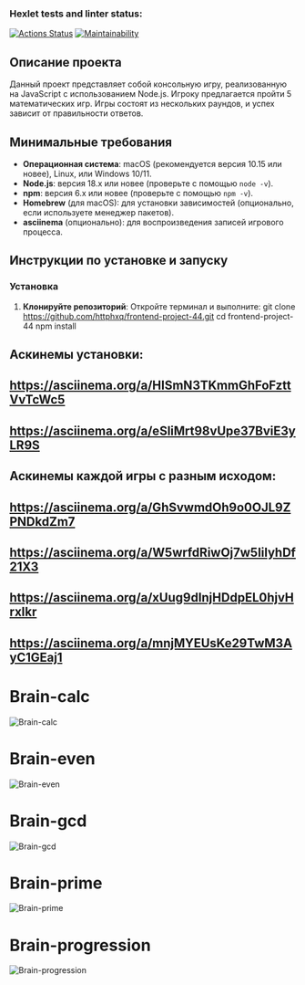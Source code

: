 ### Hexlet tests and linter status:
[![Actions Status](https://github.com/httphxq/frontend-project-44/actions/workflows/hexlet-check.yml/badge.svg)](https://github.com/httphxq/frontend-project-44/actions)
[![Maintainability](https://api.codeclimate.com/v1/badges/ed2bec8bba60ad2a7b96/maintainability)](https://codeclimate.com/github/httphxq/frontend-project-44/maintainability)
## Описание проекта
Данный проект представляет собой консольную игру, реализованную на JavaScript с использованием Node.js. Игроку предлагается пройти 5 математических игр. Игры состоят из нескольких раундов, и успех зависит от правильности ответов.

## Минимальные требования
- **Операционная система**: macOS (рекомендуется версия 10.15 или новее), Linux, или Windows 10/11.
- **Node.js**: версия 18.x или новее (проверьте с помощью `node -v`).
- **npm**: версия 6.x или новее (проверьте с помощью `npm -v`).
- **Homebrew** (для macOS): для установки зависимостей (опционально, если используете менеджер пакетов).
- **asciinema** (опционально): для воспроизведения записей игрового процесса.

## Инструкции по установке и запуску

### Установка
1. **Клонируйте репозиторий**:
   Откройте терминал и выполните:
   git clone https://github.com/httphxq/frontend-project-44.git
   cd frontend-project-44
   npm install

## Аскинемы установки:
## https://asciinema.org/a/HISmN3TKmmGhFoFzttVvTcWc5
## https://asciinema.org/a/eSliMrt98vUpe37BviE3yLR9S

## Аскинемы каждой игры с разным исходом:


## https://asciinema.org/a/GhSvwmdOh9o0OJL9ZPNDkdZm7
## https://asciinema.org/a/W5wrfdRiwOj7w5IilyhDf21X3
## https://asciinema.org/a/xUug9dInjHDdpEL0hjvHrxIkr
## https://asciinema.org/a/mnjMYEUsKe29TwM3AyC1GEaj1

# Brain-calc
![Brain-calc](https://asciinema.org/a/GhSvwmdOh9o0OJL9ZPNDkdZm7)
# Brain-even
![Brain-even](https://asciinema.org/a/6JCiHUcGHSkBDOdqFHrdc4uwT)
# Brain-gcd
![Brain-gcd](https://asciinema.org/a/W5wrfdRiwOj7w5IilyhDf21X3)
# Brain-prime
![Brain-prime](https://asciinema.org/a/xUug9dInjHDdpEL0hjvHrxIkr)
# Brain-progression
![Brain-progression](https://asciinema.org/a/xUug9dInjHDdpEL0hjvHrxIkr)